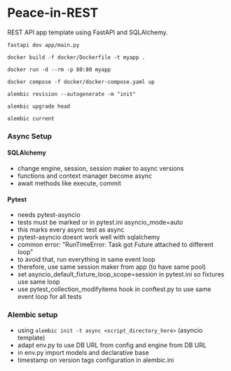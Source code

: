 # Peace-in-REST

REST API app template using FastAPI and SQLAlchemy.

```
fastapi dev app/main.py

docker build -f docker/Dockerfile -t myapp . 

docker run -d --rm -p 80:80 myapp

docker compose -f docker/docker-compose.yaml up

alembic revision --autogenerate -m "init"

alembic upgrade head

alembic current
```


### Async Setup

#### SQLAlchemy

- change engine, session, session maker to async versions
- functions and context manager become async
- await methods like execute, commit

#### Pytest

- needs pytest-asyncio
- tests must be marked or in pytest.ini asyncio_mode=auto
- this marks every async test as async
- pytest-asyncio doesnt work well with sqlalchemy
- common error: "RunTimeError: Task got Future attached to different loop"
- to avoid that, run everything in same event loop
- therefore, use same session maker from app (to have same pool)
- set asyncio_default_fixture_loop_scope=session in pytest.ini so fixtures use same loop
- use pytest_collection_modifyitems hook in conftest.py to use same event loop for all tests


### Alembic setup

- using `alembic init -t async <script_directory_here>` (asyncio template)
- adapt env.py to use DB URL from config and engine from DB URL
- in env.py import models and declarative base
- timestamp on version tags configuration in alembic.ini